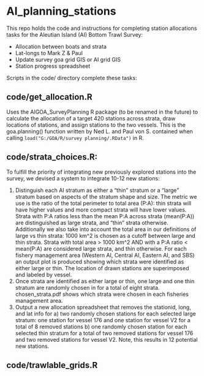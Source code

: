 # AI_planning_stations
 This repo holds the code and instructions for completing station allocations tasks for the Aleutian Island (AI) Bottom Trawl Survey:
 
 * Allocation between boats and strata
 * Lat-longs to Mark Z & Paul
 * Update survey goa grid GIS or AI grid GIS
 * Station progress spreadsheet

Scripts in the code/ directory complete these tasks:

## code/get_allocation.R

Uses the AIGOA_SurveyPlanning R package (to be renamed in the future) to calculate the allocation of a target 420 stations across strata, draw locations of stations, and assign stations to the two vessels. This is the goa.planning() function written by Ned L. and Paul von S. contained when calling `load("G:/GOA/R/survey planning/.RData")` in R.

## code/strata_choices.R: 

To fulfill the priority of integrating new previously explored stations into the survey, we devised a system to integrate 10-12 new stations: 

1) Distinguish each AI stratum as either a “thin” stratum or a “large” stratum based on aspects of the stratum shape and size. The metric we use is the ratio of the total perimeter to total area (P:A): thin strata will have higher values and more compact strata will have lower values. Strata with P:A ratios less than the mean P:A across strata (mean(P:A)) are distinguished as large strata, and “thin” strata otherwise. Additionally we also take into account the total area in our definitions of large vs thin strata: 1000 km^2 is chosen as a cutoff between large and thin strata. Strata with total area > 1000 km^2 AND with a P:A ratio < mean(P:A) are considered large strata, and thin otherwise. For each fishery management area (Western AI, Central AI, Eastern AI, and SBS) an output plot is produced showing which strata were identified as either large or thin. The location of drawn stations are superimposed and labeled by vessel. 
2) Once strata are identified as either large or thin, one large and one thin stratum are randomly chosen in  for a total of eight strata. chosen_strata.pdf shows which strata were chosen in each fisheries management area.
3) Output a new allocation spreadsheet that removes the stationid, long, and lat info for
a) two randomly chosen stations for each selected large stratum: one station for vessel 176 and one station for vessel V2 for a total of 8 removed stations
b) one randomly chosen station for each selected thin stratum for a total of two removed stations for vessel 176 and two removed stations for vessel V2. Note, this results in 12 potential new stations. 

## code/trawlable_grids.R

